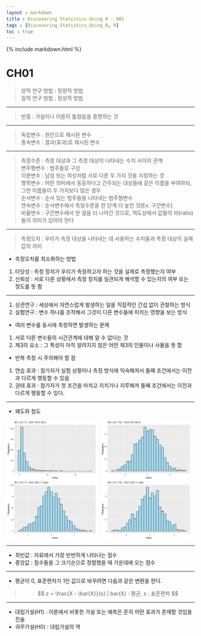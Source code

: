 ```yaml
---
layout : markdown
title : Discovering Statistics Using R - 001
tags : [Discovering_Statistics_Using_R, R]
toc : true
---
```

{% include markdown.html %}

# CH01

> 양적 연구 방법 : 정량적 방법  
> 질적 연구 방법 : 정성적 방법

---

> 반증 : 가설이나 이론이 틀렸음을 증명하는 것

---

> 독립변수 : 원인으로 제시된 변수  
> 종속변수 : 결과(효과)로 제시된 변수

---

> 측정수준 : 측정 대상과 그 측정 대상이 나타내는 수치 사이의 관계  
> 변주형변수 : 범주들로 구성  
> 이분변수 : 남성 또는 여성처럼 서로 다른 두 가지 것을 지칭하는 것  
> 명목변수 : 어떤 의미에서 동등하다고 간주되는 대상들에 같은 이름을 부여하되, 그런 이름들이 두 가지보다 많은 경우  
> 순서변수 : 순서 있는 범주들을 나타내는 범주형변수  
> 연속변수 : 순서변수에서 측정수준을 한 단계 더 높인 것[Ex. 구간변수]  
> 비율변수 : 구간변수에서 한 걸음 더 나아간 것으로, 척도상에서 값들의 비(ratio)들이 의미가 있어야 한다

---

> 측정오차 : 우리가 측정 대상을 나타내는 데 사용하는 수치들과 측정 대상의 실제 값의 차이  

- 측정오차를 최소화하는 방법
1. 타당성 : 측정 장치가 우리가 측정하고자 하는 것을 실제로 측정했는지 여부
2. 신뢰성 : 서로 다른 상황에서 측정 장치를 일관되게 해석할 수 있는지의 여부 또는 정도를 뜻 함

---

1. 상관연구 : 세상에서 자연스럽게 발생하는 일을 직접적인 간섭 없이 관찰하는 방식
2. 실험연구 : 변수 하나를 조작해서 그것이 다른 변수들에 미치는 영향을 보는 방식

- 여러 변수를 동시에 측정하면 발생하는 문제
1. 서로 다른 변수들의 시간관계에 대해 알 수 없다는 것
2. 제3의 요소 : 그 특성이 아직 알려지지 않은 어떤 제3의 인물이나 사물을 뜻 함

- 반복 측정 시 주의해야 할 점
1. 연습 효과 : 참가자가 실험 상황이나 측정 방식에 익숙해져서 둘째 조건에서는 이전과 다르게 행동할 수 있음
2. 권태 효과 : 참가자가 첫 조건을 마치고 지치거나 지루해져 둘째 조건에서는 이전과 다르게 행동할 수 있다.

---

- 왜도와 첨도

<div style="display: flex; justify-content: space-between;">
  <img src="/assets/images/Book/Discovering_Statistics_Using_R/plot1.png" alt="plot1" style="width: 48%; margin-right: 10px;">
  <img src="/assets/images/Book/Discovering_Statistics_Using_R/plot2.png" alt="plot2" style="width: 48%; margin-right: 10px;">
</div>
<div style="display: flex; justify-content: space-between;">
  <img src="/assets/images/Book/Discovering_Statistics_Using_R/plot3.png" alt="plot1" style="width: 48%; margin-right: 10px;">
  <img src="/assets/images/Book/Discovering_Statistics_Using_R/plot4.png" alt="plot2" style="width: 48%; margin-right: 10px;">
</div>

---

- 최빈값 : 자료에서 가장 빈번하게 나타나는 점수
- 중앙값 : 점수들을 그 크기순으로 정렬했을 때 가운데에 오는 점수

---

- 평균이 0, 표준편차가 1인 값으로 바꾸려면 다음과 같은 변환을 한다.
> $$ z = \frac{X - \bar{X}}{s} | bar{X} : 평균, s : 표준편차 $$

---

- 대립가설(H1) : 이론에서 비롯한 가설 또는 예측은 흔히 어떤 효과가 존재할 것임을 진술
- 귀무가설(H0) : 대립가설의 역
